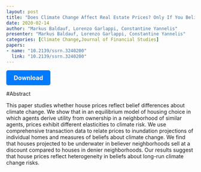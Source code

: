 ```yaml
---
layout: post
title: "Does Climate Change Affect Real Estate Prices? Only If You Believe In It "
date: 2020-02-14
author: "Markus Baldauf, Lorenzo Garlappi, Constantine Yannelis"
presenter: "Markus Baldauf, Lorenzo Garlappi, Constantine Yannelis"
categories: [Climate Change,Journal of Financial Studies]
papers:
- name: "10.2139/ssrn.3240200"
  link: "10.2139/ssrn.3240200"
---
```


<p>
  <a href='https://sci.bban.top/pdf/10.2139/ssrn.3240200.pdf' class='button'>
    Download
  </a>
</p>

<style>
  .button {
    display: inline-block;
    padding: 10px 20px;
    background-color: #007bff;
    color: #fff;
    text-decoration: none;
    border-radius: 5px;
    font-size: 16px;
    font-weight: bold;
  }
</style>

#Abstract
<p>This paper studies whether house prices reflect belief differences about climate change. We show that in an equilibrium model of housing choice in which agents derive utility from ownership in a neighborhood of similar agents, prices exhibit different elasticities to climate risk. We use comprehensive transaction data to relate prices to inundation projections of individual homes and measures of beliefs about climate change. We find that houses projected to be underwater in believer neighborhoods sell at a discount compared to houses in denier neighborhoods. Our results suggest that house prices reflect heterogeneity in beliefs about long-run climate change risks.</p>
